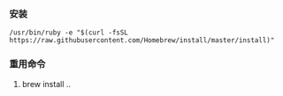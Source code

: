 ### 安装

```
/usr/bin/ruby -e "$(curl -fsSL https://raw.githubusercontent.com/Homebrew/install/master/install)"
```

### 重用命令
1. brew install ..
